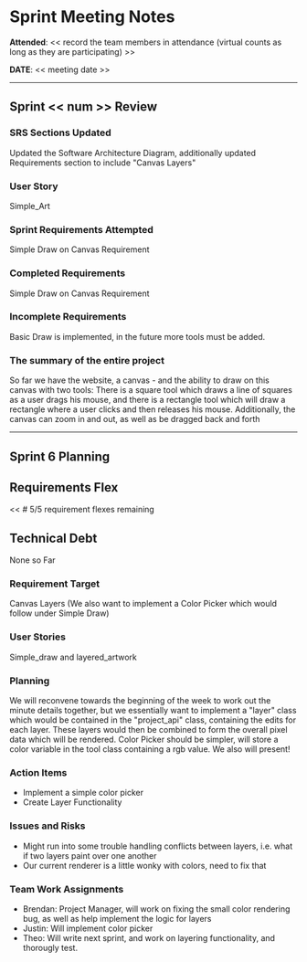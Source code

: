 # Sprint Meeting Notes


**Attended**: << record the team members in attendance (virtual counts as long as they are participating) >>

**DATE**: << meeting date >>

***

## Sprint << num >> Review

### SRS Sections Updated

Updated the Software Architecture Diagram, additionally updated Requirements section to include "Canvas Layers"

### User Story

Simple_Art

### Sprint Requirements Attempted

Simple Draw on Canvas Requirement 

### Completed Requirements

Simple Draw on Canvas Requirement 

### Incomplete Requirements

Basic Draw is implemented, in the future more tools must be added. 

### The summary of the entire project

So far we have the website, a canvas - and the ability to draw on this canvas with two tools:
There is a square tool which draws a line of squares as a user drags his mouse, and there is a rectangle tool 
which will draw a rectangle where a user clicks and then releases his mouse. 
Additionally, the canvas can zoom in and out, as well as be dragged back and forth

***

## Sprint 6 Planning

## Requirements Flex

<< # 5/5 requirement flexes remaining

## Technical Debt

None so Far

### Requirement Target

Canvas Layers (We also want to implement a Color Picker which would follow under Simple Draw)

### User Stories

Simple_draw and layered_artwork

### Planning

We will reconvene towards the beginning of the week to work out the minute details together, but we essentially
want to implement a "layer" class which would be contained in the "project_api" class, containing the edits for each layer. These layers would then be combined to form the overall pixel data which will be rendered. Color Picker should be simpler, will store a color variable in the tool class containing a rgb value. We also will present!

### Action Items

- Implement a simple color picker 
- Create Layer Functionality

### Issues and Risks

- Might run into some trouble handling conflicts between layers, i.e. what if two layers paint over one another
- Our current renderer is a little wonky with colors, need to fix that

### Team Work Assignments

- Brendan: Project Manager, will work on fixing the small color rendering bug, as well as help implement the logic for layers
- Justin: Will implement color picker
- Theo: Will write next sprint, and work on layering functionality, and thorougly test. 
